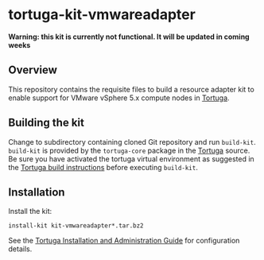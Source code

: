 # tortuga-kit-vmwareadapter

**Warning: this kit is currently not functional. It will be updated in coming weeks**

## Overview

This repository contains the requisite files to build a resource adapter kit
to enable support for VMware vSphere 5.x compute nodes in [Tortuga](https://github.com/UnivaCorporation/tortuga).

## Building the kit

Change to subdirectory containing cloned Git repository and run `build-kit`.
`build-kit` is provided by the `tortuga-core` package in the [Tortuga](https://github.com/UnivaCorporation/tortuga) source.
Be sure you have activated the tortuga virtual environment as suggested in the [Tortuga build instructions](https://github.com/UnivaCorporation/tortuga#build-instructions) before executing `build-kit`.

## Installation

Install the kit:

```shell
install-kit kit-vmwareadapter*.tar.bz2
```

See the [Tortuga Installation and Administration Guide](https://github.com/UnivaCorporation/tortuga/blob/v6.3.1-20180512-1/doc/tortuga-6-admin-guide.md) for configuration
details.

[Tortuga]: https://github.com/UnivaCorporation/tortuga "Tortuga"
